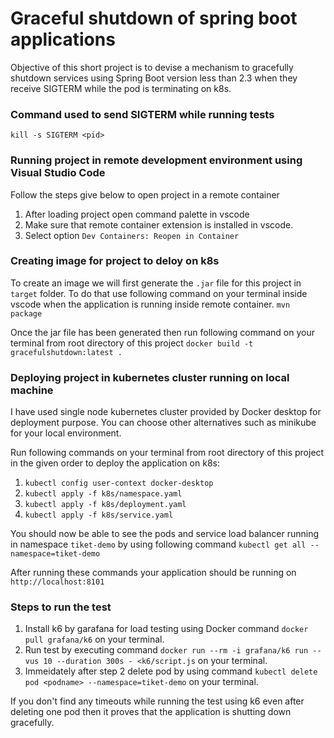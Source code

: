 # Graceful shutdown of spring boot applications
Objective of this short project is to devise a mechanism to gracefully shutdown services using Spring Boot version less than 2.3 when they receive SIGTERM while the pod is terminating on k8s.

### Command used to send SIGTERM while running tests
`kill -s SIGTERM <pid>`

### Running project in remote development environment using Visual Studio Code
Follow the steps give below to open project in a remote container

1. After loading project open command palette in vscode
2. Make sure that remote container extension is installed in vscode.
3. Select option `Dev Containers: Reopen in Container`

### Creating image for project to deloy on k8s
To create an image we will first generate the `.jar` file for this project in `target` folder. To do that use following command on your terminal inside vscode when the application is running inside remote container.
`mvn package`

Once the jar file has been generated then run following command on your terminal from root directory of this project
`docker build -t gracefulshutdown:latest .`

### Deploying project in kubernetes cluster running on local machine
I have used single node kubernetes cluster provided by Docker desktop for deployment purpose. You can choose other alternatives such as minikube for your local environment.

Run following commands on your terminal from root directory of this project in the given order to deploy the application on k8s:
1. `kubectl config user-context docker-desktop`
2. `kubectl apply -f k8s/namespace.yaml`
3. `kubectl apply -f k8s/deployment.yaml`
4. `kubectl apply -f k8s/service.yaml`

You should now be able to see the pods and service load balancer running in namespace `tiket-demo` by using following command
`kubectl get all --namespace=tiket-demo`

After running these commands your application should be running on `http://localhost:8101`

### Steps to run the test
1. Install k6 by garafana for load testing using Docker command `docker pull grafana/k6` on your terminal.
2. Run test by executing command `docker run --rm -i grafana/k6 run --vus 10 --duration 300s - <k6/script.js` on your terminal.
3. Immeidately after step 2 delete pod by using command `kubectl delete pod <podname> --namespace=tiket-demo` on your terminal.

If you don't find any timeouts while running the test using k6 even after deleting one pod then it proves that the application is shutting down gracefully.